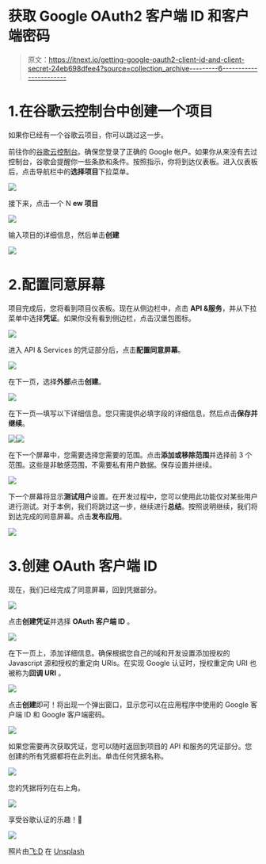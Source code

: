 # 获取 Google OAuth2 客户端 ID 和客户端密码

> 原文：<https://itnext.io/getting-google-oauth2-client-id-and-client-secret-24eb698dfee4?source=collection_archive---------6----------------------->

# 1.在谷歌云控制台中创建一个项目

如果你已经有一个谷歌云项目，你可以跳过这一步。

前往你的[谷歌云控制台](https://console.cloud.google.com)。确保您登录了正确的 Google 帐户。如果你从来没有去过控制台，谷歌会提醒你一些条款和条件。按照指示，你将到达仪表板。进入仪表板后，点击导航栏中的**选择项目**下拉菜单。

![](img/16ca209b528481ba5be06bf55f8f75b3.png)

接下来，点击一个 N **ew 项目**

![](img/b0de0b7be3494d9c2512692afa2c72ce.png)

输入项目的详细信息，然后单击**创建**

![](img/a43354e235e7fba2f84c847300f89c18.png)

# 2.配置同意屏幕

项目完成后，您将看到项目仪表板。现在从侧边栏中，点击 **API &服务**，并从下拉菜单中选择**凭证**。如果你没有看到侧边栏，点击汉堡包图标。

![](img/277a3dbd289ad5a40b646513d638b9ae.png)

进入 API & Services 的凭证部分后，点击**配置同意屏幕**。

![](img/60b3c0be383e0d40ecda7d83e9afb6a7.png)

在下一页，选择**外部**点击**创建**。

![](img/696059ed26053fb10201b8ef8bb1df1f.png)

在下一页—填写以下详细信息。您只需提供必填字段的详细信息，然后点击**保存并继续**。

![](img/f4560b3bc7cde9a9dd3770eff0ac17f0.png)![](img/4a93cc052714f1be07e631ce4db1e96a.png)

在下一个屏幕中，您需要选择您需要的范围。点击**添加或移除范围**并选择前 3 个范围。这些是非敏感范围，不需要私有用户数据。保存设置并继续。

![](img/af3a96a7c84090b7a9e9ee75086a42ea.png)

下一个屏幕将显示**测试用户**设置。在开发过程中，您可以使用此功能仅对某些用户进行测试。对于本例，我们将跳过这一步，继续进行**总结**。按照说明继续，我们将到达完成的同意屏幕。点击**发布应用**。

![](img/f793e8ac1eb26fed668fe8b4465c714c.png)

# 3.创建 **OAuth 客户端 ID**

现在，我们已经完成了同意屏幕，回到凭据部分。

![](img/ff072bfa4e31b5726bf5c34a14781827.png)

点击**创建凭证**并选择 **OAuth 客户端 ID** 。

![](img/3585526c16cff4b1f9bee5b9aacdd247.png)

在下一页上，添加详细信息。确保根据您自己的域和开发设置添加授权的 Javascript 源和授权的重定向 URIs。在实现 Google 认证时，授权重定向 URI 也被称为**回调 URI** 。

![](img/f386568f94aee4b34dcd98190dd30bef.png)

点击**创建**即可！将出现一个弹出窗口，显示您可以在应用程序中使用的 Google 客户端 ID 和 Google 客户端密码。

![](img/3bba4b7f3ec96a2eb25201932765dfeb.png)

如果您需要再次获取凭证，您可以随时返回到项目的 API 和服务的凭证部分。您创建的所有凭据都将在此列出。单击任何凭据名称。

![](img/ee989028131cf94a3097ee287b41f333.png)

您的凭据将列在右上角。

![](img/f4d844101f575e7db6934e5b0f824ade.png)

享受谷歌认证的乐趣！🥳

![](img/3f2eee4f48af8fe9c6097da05ed5003c.png)

照片由[飞:D](https://unsplash.com/@flyd2069?utm_source=unsplash&utm_medium=referral&utm_content=creditCopyText) 在 [Unsplash](https://unsplash.com/s/photos/security?utm_source=unsplash&utm_medium=referral&utm_content=creditCopyText)